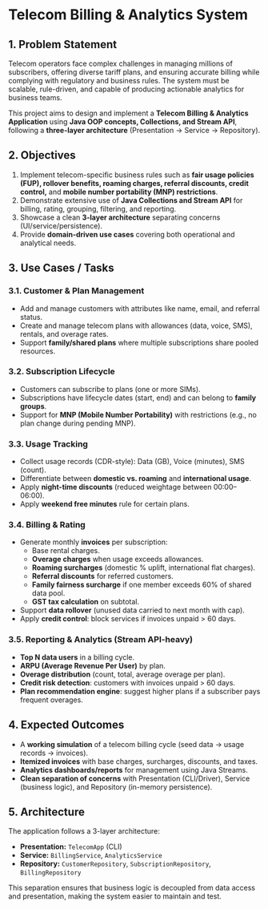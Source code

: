 # Telecom Billing & Analytics System

## 1. Problem Statement

Telecom operators face complex challenges in managing millions of subscribers, offering diverse tariff plans, and ensuring accurate billing while complying with regulatory and business rules. The system must be scalable, rule-driven, and capable of producing actionable analytics for business teams.

This project aims to design and implement a **Telecom Billing & Analytics Application** using **Java OOP concepts, Collections, and Stream API**, following a **three-layer architecture** (Presentation → Service → Repository).

## 2. Objectives

1.  Implement telecom-specific business rules such as **fair usage policies (FUP), rollover benefits, roaming charges, referral discounts, credit control,** and **mobile number portability (MNP) restrictions**.
2.  Demonstrate extensive use of **Java Collections and Stream API** for billing, rating, grouping, filtering, and reporting.
3.  Showcase a clean **3-layer architecture** separating concerns (UI/service/persistence).
4.  Provide **domain-driven use cases** covering both operational and analytical needs.

## 3. Use Cases / Tasks

### 3.1. Customer & Plan Management

*   Add and manage customers with attributes like name, email, and referral status.
*   Create and manage telecom plans with allowances (data, voice, SMS), rentals, and overage rates.
*   Support **family/shared plans** where multiple subscriptions share pooled resources.

### 3.2. Subscription Lifecycle

*   Customers can subscribe to plans (one or more SIMs).
*   Subscriptions have lifecycle dates (start, end) and can belong to **family groups**.
*   Support for **MNP (Mobile Number Portability)** with restrictions (e.g., no plan change during pending MNP).

### 3.3. Usage Tracking

*   Collect usage records (CDR-style): Data (GB), Voice (minutes), SMS (count).
*   Differentiate between **domestic vs. roaming** and **international usage**.
*   Apply **night-time discounts** (reduced weightage between 00:00–06:00).
*   Apply **weekend free minutes** rule for certain plans.

### 3.4. Billing & Rating

*   Generate monthly **invoices** per subscription:
    *   Base rental charges.
    *   **Overage charges** when usage exceeds allowances.
    *   **Roaming surcharges** (domestic % uplift, international flat charges).
    *   **Referral discounts** for referred customers.
    *   **Family fairness surcharge** if one member exceeds 60% of shared data pool.
    *   **GST tax calculation** on subtotal.
*   Support **data rollover** (unused data carried to next month with cap).
*   Apply **credit control**: block services if invoices unpaid > 60 days.

### 3.5. Reporting & Analytics (Stream API-heavy)

*   **Top N data users** in a billing cycle.
*   **ARPU (Average Revenue Per User)** by plan.
*   **Overage distribution** (count, total, average overage per plan).
*   **Credit risk detection**: customers with invoices unpaid > 60 days.
*   **Plan recommendation engine**: suggest higher plans if a subscriber pays frequent overages.

## 4. Expected Outcomes

*   A **working simulation** of a telecom billing cycle (seed data → usage records → invoices).
*   **Itemized invoices** with base charges, surcharges, discounts, and taxes.
*   **Analytics dashboards/reports** for management using Java Streams.
*   **Clean separation of concerns** with Presentation (CLI/Driver), Service (business logic), and Repository (in-memory persistence).

## 5. Architecture

The application follows a 3-layer architecture:

*   **Presentation:** `TelecomApp` (CLI)
*   **Service:** `BillingService`, `AnalyticsService`
*   **Repository:** `CustomerRepository`, `SubscriptionRepository`, `BillingRepository`

This separation ensures that business logic is decoupled from data access and presentation, making the system easier to maintain and test.
